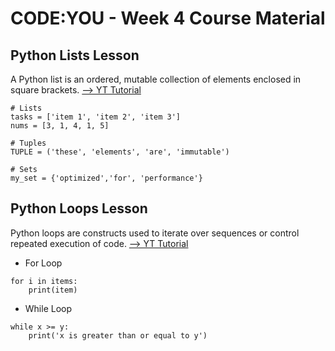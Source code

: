 # CODE:YOU - Week 4 Course Material

## Python Lists Lesson
A Python list is an ordered, mutable collection of elements enclosed in square brackets.
[--> YT Tutorial](https://youtu.be/W8KRzm-HUcc)

```
# Lists
tasks = ['item 1', 'item 2', 'item 3']
nums = [3, 1, 4, 1, 5]

# Tuples
TUPLE = ('these', 'elements', 'are', 'immutable')

# Sets
my_set = {'optimized','for', 'performance'}
```

## Python Loops Lesson
Python loops are constructs used to iterate over sequences or control repeated execution of code.
[--> YT Tutorial](https://youtu.be/6iF8Xb7Z3wQ)

- For Loop
```
for i in items:
    print(item)
```

- While Loop
```
while x >= y:
    print('x is greater than or equal to y')
```